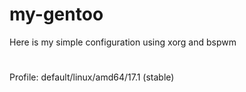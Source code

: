 # my-gentoo
Here is my simple configuration using xorg and bspwm
#
Profile: default/linux/amd64/17.1 (stable)
